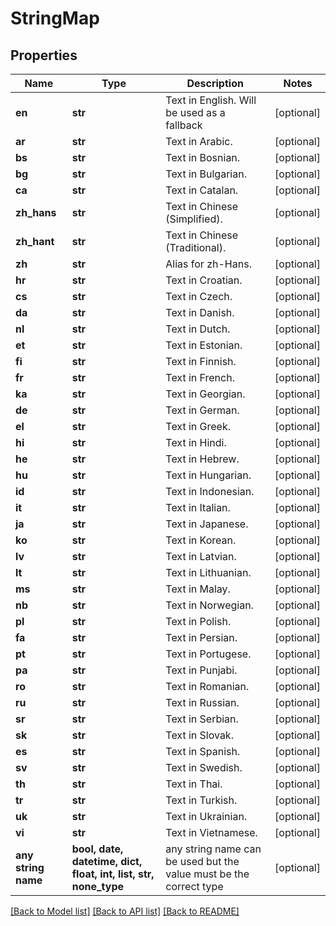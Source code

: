 # StringMap


## Properties
Name | Type | Description | Notes
------------ | ------------- | ------------- | -------------
**en** | **str** | Text in English.  Will be used as a fallback | [optional] 
**ar** | **str** | Text in Arabic. | [optional] 
**bs** | **str** | Text in Bosnian. | [optional] 
**bg** | **str** | Text in Bulgarian. | [optional] 
**ca** | **str** | Text in Catalan. | [optional] 
**zh_hans** | **str** | Text in Chinese (Simplified). | [optional] 
**zh_hant** | **str** | Text in Chinese (Traditional). | [optional] 
**zh** | **str** | Alias for zh-Hans. | [optional] 
**hr** | **str** | Text in Croatian. | [optional] 
**cs** | **str** | Text in Czech. | [optional] 
**da** | **str** | Text in Danish. | [optional] 
**nl** | **str** | Text in Dutch. | [optional] 
**et** | **str** | Text in Estonian. | [optional] 
**fi** | **str** | Text in Finnish. | [optional] 
**fr** | **str** | Text in French. | [optional] 
**ka** | **str** | Text in Georgian. | [optional] 
**de** | **str** | Text in German. | [optional] 
**el** | **str** | Text in Greek. | [optional] 
**hi** | **str** | Text in Hindi. | [optional] 
**he** | **str** | Text in Hebrew. | [optional] 
**hu** | **str** | Text in Hungarian. | [optional] 
**id** | **str** | Text in Indonesian. | [optional] 
**it** | **str** | Text in Italian. | [optional] 
**ja** | **str** | Text in Japanese. | [optional] 
**ko** | **str** | Text in Korean. | [optional] 
**lv** | **str** | Text in Latvian. | [optional] 
**lt** | **str** | Text in Lithuanian. | [optional] 
**ms** | **str** | Text in Malay. | [optional] 
**nb** | **str** | Text in Norwegian. | [optional] 
**pl** | **str** | Text in Polish. | [optional] 
**fa** | **str** | Text in Persian. | [optional] 
**pt** | **str** | Text in Portugese. | [optional] 
**pa** | **str** | Text in Punjabi. | [optional] 
**ro** | **str** | Text in Romanian. | [optional] 
**ru** | **str** | Text in Russian. | [optional] 
**sr** | **str** | Text in Serbian. | [optional] 
**sk** | **str** | Text in Slovak. | [optional] 
**es** | **str** | Text in Spanish. | [optional] 
**sv** | **str** | Text in Swedish. | [optional] 
**th** | **str** | Text in Thai. | [optional] 
**tr** | **str** | Text in Turkish. | [optional] 
**uk** | **str** | Text in Ukrainian. | [optional] 
**vi** | **str** | Text in Vietnamese. | [optional] 
**any string name** | **bool, date, datetime, dict, float, int, list, str, none_type** | any string name can be used but the value must be the correct type | [optional]

[[Back to Model list]](../README.md#documentation-for-models) [[Back to API list]](../README.md#documentation-for-api-endpoints) [[Back to README]](../README.md)


